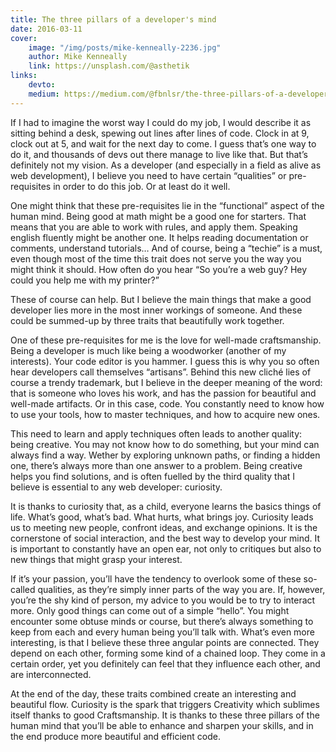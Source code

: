 ```yaml
---
title: The three pillars of a developer's mind
date: 2016-03-11
cover:
    image: "/img/posts/mike-kenneally-2236.jpg"
    author: Mike Kenneally
    link: https://unsplash.com/@asthetik
links:
    devto:
    medium: https://medium.com/@fbnlsr/the-three-pillars-of-a-developer-s-mind-ab4be1d93d99
---
```

If I had to imagine the worst way I could do my job, I would describe it as sitting behind a desk, spewing out lines after lines of code. Clock in at 9, clock out at 5, and wait for the next day to come. I guess that’s one way to do it, and thousands of devs out there manage to live like that. But that’s definitely not my vision. As a developer (and especially in a field as alive as web development), I believe you need to have certain “qualities” or pre-requisites in order to do this job. Or at least do it well.

One might think that these pre-requisites lie in the “functional” aspect of the human mind. Being good at math might be a good one for starters. That means that you are able to work with rules, and apply them. Speaking english fluently might be another one. It helps reading documentation or comments, understand tutorials… And of course, being a “techie” is a must, even though most of the time this trait does not serve you the way you might think it should. How often do you hear “So you’re a web guy? Hey could you help me with my printer?”

These of course can help. But I believe the main things that make a good developer lies more in the most inner workings of someone. And these could be summed-up by three traits that beautifully work together.

One of these pre-requisites for me is the love for well-made craftsmanship. Being a developer is much like being a woodworker (another of my interests). Your code editor is you hammer. I guess this is why you so often hear developers call themselves “artisans”. Behind this new cliché lies of course a trendy trademark, but I believe in the deeper meaning of the word: that is someone who loves his work, and has the passion for beautiful and well-made artifacts. Or in this case, code. You constantly need to know how to use your tools, how to master techniques, and how to acquire new ones.

This need to learn and apply techniques often leads to another quality: being creative. You may not know how to do something, but your mind can always find a way. Wether by exploring unknown paths, or finding a hidden one, there’s always more than one answer to a problem. Being creative helps you find solutions, and is often fuelled by the third quality that I believe is essential to any web developer: curiosity.

It is thanks to curiosity that, as a child, everyone learns the basics things of life. What’s good, what’s bad. What hurts, what brings joy. Curiosity leads us to meeting new people, confront ideas, and exchange opinions. It is the cornerstone of social interaction, and the best way to develop your mind. It is important to constantly have an open ear, not only to critiques but also to new things that might grasp your interest.

If it’s your passion, you’ll have the tendency to overlook some of these so-called qualities, as they’re simply inner parts of the way you are. If, however, you’re the shy kind of person, my advice to you would be to try to interact more. Only good things can come out of a simple “hello”. You might encounter some obtuse minds or course, but there’s always something to keep from each and every human being you’ll talk with. What’s even more interesting, is that I believe these three angular points are connected. They depend on each other, forming some kind of a chained loop. They come in a certain order, yet you definitely can feel that they influence each other, and are interconnected.

At the end of the day, these traits combined create an interesting and beautiful flow. Curiosity is the spark that triggers Creativity which sublimes itself thanks to good Craftsmanship. It is thanks to these three pillars of the human mind that you’ll be able to enhance and sharpen your skills, and in the end produce more beautiful and efficient code.
